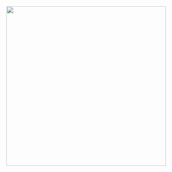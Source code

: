 <a href="https://124.148.127.206:1273">
    <img src="https://124.148.127.206:1273" width="420" height="420">
</a>
